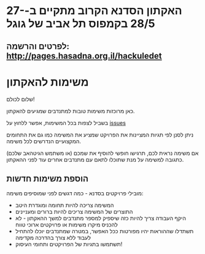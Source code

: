# האקתון הסדנא הקרוב מתקיים ב-27-28/5 בקמפוס תל אביב של גוגל
## לפרטים והרשמה: http://pages.hasadna.org.il/hackuledet

# משימות להאקתון

שלום לכולם!

כאן מרוכזות משימות טובות למתנדבים שמגיעים להאקתון.

בשביל לצפות בכל המשימות, אפשר ללחוץ על [issues](https://github.com/hasadna/hackathon-tasks/issues)

ניתן לסנן לפי תגיות המציינות את הפרויקט שמציע את המשימה כמו גם את התחומים המקצועיים הנדרשים לכל משימה.

אם משימה נראית לכם, תרגישו חופשי להוסיף את שמכם (או משתמש הגיטהאב שלכם) כתגובה למשימה על מנת שתוכלו לתאם עם מתנדבים אחרים עוד לפני ההאקתון.


## הוספת משימות חדשות

מובילי פרויקטים בסדנא - כמה דגשים לפני שמוסיפים משימה:
 - המשימה צריכה להיות תחומה ומוגדרת היטב
 - התוצרים של המשימה צריכים להיות ברורים ומעניינים
 - היקף העבודה צריך להיות כזה שיספיק למספר מתנדבים למשך ההאקתון - לא להכניס מיקרו משימות או פרויקטים ארוכי טווח
 - תשתדלו שההוראות יהיו מפורטות ככל האפשר, במטרה שמתנדבים יוכלו להתחיל לעבוד ללא צורך בהדרכה מקדימה
 - תשתמשו בתגיות של הפרויקטים ותחומי העיסוק!


